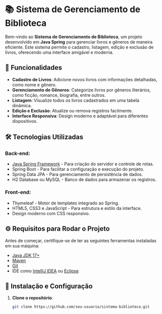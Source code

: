 # 📚 Sistema de Gerenciamento de Biblioteca

Bem-vindo ao **Sistema de Gerenciamento de Biblioteca**, um projeto desenvolvido em **Java Spring** para gerenciar livros e gêneros de maneira eficiente. Este sistema permite o cadastro, listagem, edição e exclusão de livros, oferecendo uma interface amigável e moderna.

## 🚀 Funcionalidades

- **Cadastro de Livros**: Adicione novos livros com informações detalhadas, como nome e gênero.
- **Gerenciamento de Gêneros**: Categorize livros por gêneros literários, como ficção, romance, biografia, entre outros.
- **Listagem**: Visualize todos os livros cadastrados em uma tabela dinâmica.
- **Edição e Exclusão**: Atualize ou remova registros facilmente.
- **Interface Responsiva**: Design moderno e adaptável para diferentes dispositivos.

## 🛠️ Tecnologias Utilizadas

### Back-end:
- [Java Spring Framework](https://spring.io/) - Para criação do servidor e controle de rotas.
- Spring Boot - Para facilitar a configuração e execução do projeto.
- Spring Data JPA - Para gerenciamento de persistência de dados.
- H2 Database ou MySQL - Banco de dados para armazenar os registros.

### Front-end:
- Thymeleaf - Motor de templates integrado ao Spring.
- HTML5, CSS3 e JavaScript - Para estrutura e estilo da interface.
- Design moderno com CSS responsivo.

## ⚙️ Requisitos para Rodar o Projeto

Antes de começar, certifique-se de ter as seguintes ferramentas instaladas em sua máquina:

- [Java JDK 17+](https://www.oracle.com/java/technologies/javase-jdk17-downloads.html)
- [Maven](https://maven.apache.org/)
- [Git](https://git-scm.com/)
- IDE como [IntelliJ IDEA](https://www.jetbrains.com/idea/) ou [Eclipse](https://www.eclipse.org/)

## 📝 Instalação e Configuração

1. **Clone o repositório**:
   ```bash
   git clone https://github.com/seu-usuario/sistema-biblioteca.git
